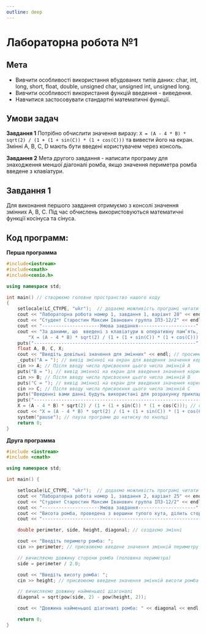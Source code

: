 ```yaml
---
outline: deep
---
```


# Лабораторна робота №1

## Мета

- Вивчити особливості використання вбудованих типів даних: char, int, long, short, float, double, unsigned char, unsigned int, unsigned long.
- Вивчити особливості використання функцій введення - виведення.
- Навчитися застосовувати стандартні математичні функції.

## Умови задач

**Завдання 1**
Потрібно обчислити значення виразу: `X = (A - 4 * B) * sqrt(2) / (1 + (1 + sin(C)) * (1 + cos(C)))` та вивести його на екран. Змінні A, B, C, D мають бути введені користувачем через консоль.

**Завдання 2**
Мета другого завдання - написати програму для знаходження меншої діагоналі ромба, якщо значення периметра ромба введене з клавіатури.


## Завдання 1
Для виконання першого завдання отримуємо з консолі значення змінних A, B, C. Під час обчислень використовуються математичні функції косінуса та сінуса.


## Код программ:
**Перша программа**
```cpp
#include<iostream>
#include<cmath>
#include<conio.h>

using namespace std;

int main() // створюємо головне пространство нашого коду
{
	setlocale(LC_CTYPE, "ukr");  // додаємо можливість програмі читати українські літери
	cout << "Лабораторна робота номер 1, завдання 1, варiант 28" << endl; // вивід повідомлення
	cout << "Студент Старостин Максим Iванович группа IПЗ-12/2" << endl; // вивід повідомлення
	cout << "---------------------Умова завдання---------------------" << endl; // вивід повідомлення
	cout << "За даними, що  введенi з клавiатури в оперативну пам’ять, визначити значення  виразу\n"
		"X = (A - 4 * B) * sqrt(2) / (1 + (1 + sin(C)) * (1 + cos(C))) \n використовуючи математичнi функцiї, і вивести результат на екран.\nДовiльнi значення змiнних A,B,C,D ввести з клавiатури." << endl;
	puts("-----------------------------------------------------------"); // для прикраси
	float A, B, C, X;
	cout << "Введiть довiльнi значення для змiнних" << endl; // просимо користувача ввести
	_cputs("A = "); // вивід змінної на екран для введення значення користувачем
	cin >> A; // Після вводу числа присвоєння цього числа змінній A
	puts("B = "); // вивід змінної на екран для введення значення користувачем
	cin >> B; // Після вводу числа присвоєння цього числа змінній B
	puts("C = "); // вивід змінної на екран для введення значення користувачем
	cin >> C; // Після вводу числа присвоєння цього числа змінній C
	puts("Введеннi вами даннi будуть використанi для розрахунку прикладу програмою!"); // виведення повідомлення на екран
	puts("-------------------------------------------------------------------------"); // для прикраси
	X = (A - 4 * B) * sqrt(2) / (1 + (1 + sin(C)) * (1 + cos(C))); // початок обчисення
	cout << "X = (A - 4 * B) * sqrt(2) / (1 + (1 + sin(C)) * (1 + cos(C)));, result = " << X << endl; // вивiд результату на екран
	system("pause"); // пауза програми до натиску по кнопці
	return 0; 
}
```

**Друга программа**
```cpp
#include <iostream>
#include <cmath>

using namespace std;

int main() {

    setlocale(LC_CTYPE, "ukr");  // додаємо можливість програмі читати українські літери
    cout << "Лабораторна робота номер 1, завдання 2, варiант 25" << endl; // вивід повідомлення
    cout << "Студент Старостин Максим Iванович группа IПЗ-12/2" << endl; // вивід повідомлення
    cout << "---------------------Умова завдання---------------------" << endl; // вивід повідомлення
    cout << "Висота ромба, проведена з вершини тупого кута, ділить сторону навпіл.\n Знайдіть меншу діагональ, якщо значення периметра ромба введене з клавіатури." << endl; // вивід повідомлення з умовою задачі
    cout << "-----------------------------------------------------------" << endl; // для прикраси

    double perimeter, side, height, diagonal; // создаємо змінні

    cout << "Введіть периметр ромба: "; 
    cin >> perimeter; // присвоюємо введене значення змінній периметру

    // вичисляємо довжину сторони ромба (половина периметра)
    side = perimeter / 2.0;

    cout << "Введіть висоту ромба: ";
    cin >> height; // присвоюємо введене значення змінній висоти ромба

    // вичисляємо довжину найменьшої діагоналі
    diagonal = sqrt(pow(side, 2) - pow(height, 2));

    cout << "Довжина найменьшої діагоналі ромба: " << diagonal << endl; 

    return 0;
}
```
